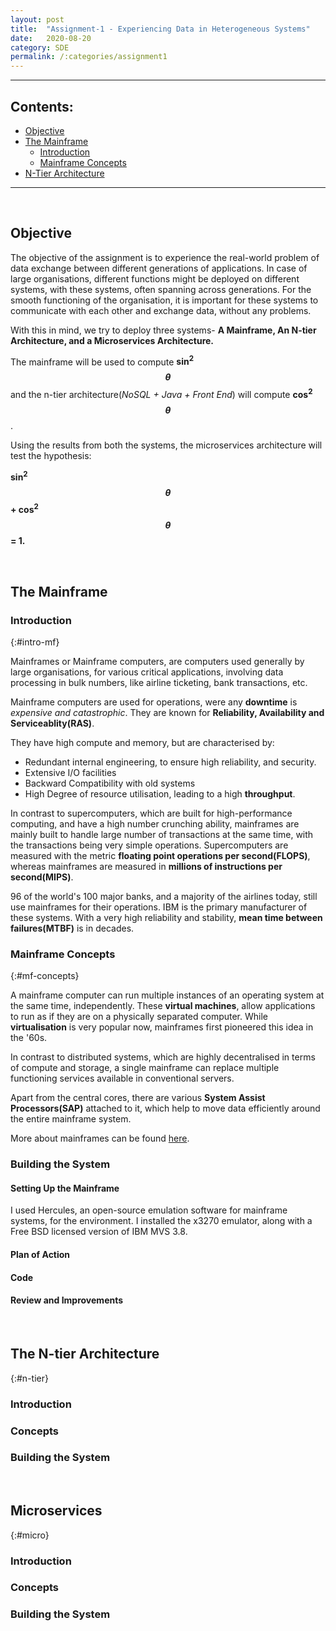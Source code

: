 ```yaml
---
layout: post
title:  "Assignment-1 - Experiencing Data in Heterogeneous Systems"
date:   2020-08-20 
category: SDE
permalink: /:categories/assignment1
---
```

***

## Contents:
* [Objective](#objective)
* [The Mainframe](#the-mainframe)
    * [Introduction](#intro-mf)
    * [Mainframe Concepts](#mf-concepts)
* [N-Tier Architecture](#n-tier)

***  

<br/>

## Objective

The objective of the assignment is to experience the real-world problem of data exchange between different generations of applications. In case of large organisations, different functions might be deployed on different systems, with these systems, often spanning across generations. For the smooth functioning of the organisation, it is important for these systems to communicate with each other and exchange data, without any problems.

With this in mind, we try to deploy three systems- **A Mainframe, An N-tier Architecture, and a Microservices Architecture.**

The mainframe will be used to compute **sin<sup>2</sup>$$\theta$$** and the n-tier architecture(*NoSQL + Java + Front End*) will compute **cos<sup>2</sup>$$\theta$$**.

Using the results from both the systems, the microservices architecture will test the hypothesis:

**sin<sup>2</sup>$$\theta$$ + cos<sup>2</sup>$$\theta$$ = 1.**

<br/>

## The Mainframe

### Introduction
 {:#intro-mf}

 Mainframes or Mainframe computers, are computers used generally by large organisations, for various critical applications, involving data processing in bulk numbers, like airline ticketing, bank transactions, etc.

 Mainframe computers are used for operations, were any **downtime** is *expensive and catastrophic*. They are known for **Reliability, Availability and Serviceablity(RAS)**. 

 They have high compute and memory, but are characterised by:

 * Redundant internal engineering, to ensure high reliability, and security.
 * Extensive I/O facilities
 * Backward Compatibility with old systems
 * High Degree of resource utilisation, leading to a high **throughput**.

 In contrast to supercomputers, which are built for high-performance computing, and have a high number crunching ability, mainframes are mainly built to handle large number of transactions at the same time, with the transactions being very simple operations. Supercomputers are measured with the metric **floating point operations per second(FLOPS)**, whereas mainframes are measured in **millions of instructions per second(MIPS)**.

 96 of the world's 100 major banks, and a majority of the airlines today, still use mainframes for their operations. IBM is the primary manufacturer of these systems. With a very high reliability and stability, **mean time between failures(MTBF)** is in decades.
### Mainframe Concepts
{:#mf-concepts}

A mainframe computer can run multiple instances of an operating system at the same time, independently. These **virtual machines**, allow applications to run as if they are on a physically separated computer. While **virtualisation** is very popular now, mainframes first pioneered this idea in the '60s.

In contrast to distributed systems, which are highly decentralised in terms of compute and storage, a single mainframe can replace multiple functioning services available in conventional servers.

Apart from the central cores, there are various **System Assist Processors(SAP)** attached to it, which help to move data efficiently around the entire mainframe system. 

More about mainframes can be found [here](#).

### Building the System

#### Setting Up the Mainframe 

I used Hercules, an open-source emulation software for mainframe systems, for the environment. I installed the x3270 emulator, along with a Free BSD licensed version of IBM MVS 3.8.

#### Plan of Action

#### Code 

#### Review and Improvements


<br/>

## The N-tier Architecture
{:#n-tier}

### Introduction 

### Concepts

### Building the System

<br/>

## Microservices
{:#micro}

### Introduction 

### Concepts

### Building the System



